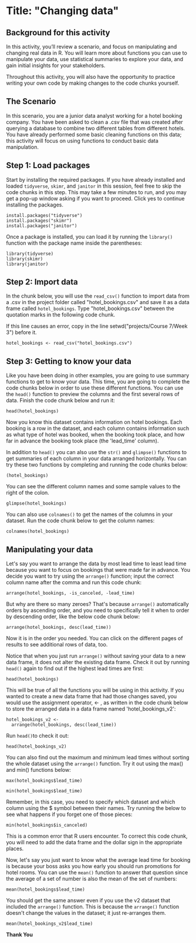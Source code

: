
# Title: "Changing data"


## Background for this activity
In this activity, you’ll review a scenario, and focus on manipulating and changing real data in R. You will learn more about functions you can use to manipulate your data, use statistical summaries to explore your data, and gain initial insights for your stakeholders. 

Throughout this activity, you will also have the opportunity to practice writing your own code by making changes to the code chunks yourself. 

## The Scenario
In this scenario, you are a junior data analyst working for a hotel booking company. You have been asked to clean a .csv file that was created after querying a database to combine two different tables from different hotels. You have already performed some basic cleaning functions on this data; this activity will focus on using functions to conduct basic data manipulation.

## Step 1: Load packages

Start by installing the required packages. If you have already installed and loaded `tidyverse`, `skimr`, and `janitor` in this session, feel free to skip the code chunks in this step. This may take a few minutes to run, and you may get a pop-up window asking if you want to proceed. Click yes to continue installing the packages. 

```{r install packages}
install.packages("tidyverse")
install.packages("skimr")
install.packages("janitor")
```

Once a package is installed, you can load it by running the `library()` function with the package name inside the parentheses:

```{r load packages}
library(tidyverse)
library(skimr)
library(janitor)
```

## Step 2: Import data

In the chunk below, you will use the `read_csv()` function to import data from a .csv in the project folder called "hotel_bookings.csv" and save it as a data frame called `hotel_bookings`. Type "hotel_bookings.csv" between the quotation marks in the following code chunk.

If this line causes an error, copy in the line setwd("projects/Course 7/Week 3") before it. 

```{r load dataset}
hotel_bookings <- read_csv("hotel_bookings.csv")
```

## Step 3: Getting to know your data

Like you have been doing in other examples, you are going to use summary functions to get to know your data. This time, you are going to complete the code chunks below in order to use these different functions. You can use the `head()` function to preview the columns and the first several rows of data. Finish the code chunk below and run it:

```{r head function}
head(hotel_bookings)
```

Now you know this dataset contains information on hotel bookings. Each booking is a row in the dataset, and each column contains information such as what type of hotel was booked, when the booking took place, and how far in advance the booking took place (the 'lead_time' column).

In addition to `head()` you can also use the `str()` and `glimpse()` functions to get summaries of each column in your data arranged horizontally. You can try these two functions by completing and running the code chunks below:

```{r str function}
(hotel_bookings)
```

You can see the different column names and some sample values to the right of the colon. 

```{r glimpse function}
glimpse(hotel_bookings)
```

You can also use `colnames()` to get the names of the columns in your dataset. Run the code chunk below to get the column names:

```{r colnames function}
colnames(hotel_bookings)
```

## Manipulating your data

Let's say you want to arrange the data by most lead time to least lead time because you want to focus on bookings that were made far in advance. You decide you want to try using the `arrange()` function; input the correct column name after the comma and run this code chunk: 

```{r arrange function}
arrange(hotel_bookings, -is_canceled, -lead_time)
```


But why are there so many zeroes? That's because `arrange()` automatically orders by ascending order, and you need to specifically tell it when to order by descending order, like the below code chunk below:

```{r arrange function descending} 
arrange(hotel_bookings, desc(lead_time))
```

Now it is in the order you needed. You can click on the different pages of results to see additional rows of data, too.  

Notice that when you just run `arrange()` without saving your data to a new data frame, it does not alter the existing data frame. Check it out by running `head()` again to find out if the highest lead times are first: 

```{r head function part two}
head(hotel_bookings)
```

This will be true of all the functions you will be using in this activity. If you wanted to create a new data frame that had those changes saved, you would use the assignment operator, <- , as written in the code chunk below to store the arranged data in a data frame named 'hotel_bookings_v2':

```{r new dataframe}
hotel_bookings_v2 <-
  arrange(hotel_bookings, desc(lead_time))
```

Run `head()`to check it out: 

```{r new dataframe part two}
head(hotel_bookings_v2)
```

You can also find out the maximum and minimum lead times without sorting the whole dataset using the `arrange()` function. Try it out using the max() and min() functions below:

```{r}
max(hotel_bookings$lead_time)
```

```{r}
min(hotel_bookings$lead_time)
```

Remember, in this case, you need to specify which dataset and which column using the $ symbol between their names. Try running the below to see what happens if you forget one of those pieces:

```{r}
min(hotel_bookings$is_canceled)
```

This is a common error that R users encounter. To correct this code chunk, you will need to add the data frame and the dollar sign in the appropriate places. 

Now, let's say you just want to know what the average lead time for booking is because your boss asks you how early you should run promotions for hotel rooms. You can use the `mean()` function to answer that question since the average of a set of number is also the mean of the set of numbers:

```{r mean}
mean(hotel_bookings$lead_time)
```

You should get the same answer even if you use the v2 dataset that included the `arrange()` function. This is because the `arrange()` function doesn't change the values in the dataset; it just re-arranges them.

```{r mean part two}
mean(hotel_bookings_v2$lead_time)
```
**Thank You**

